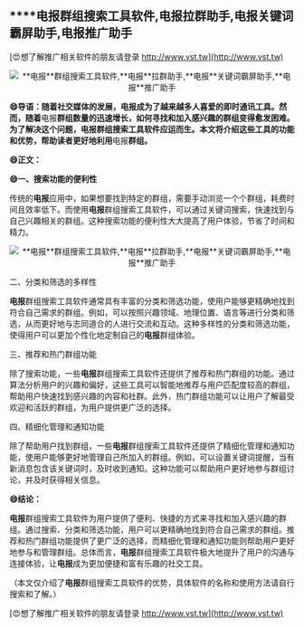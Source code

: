 ## ****电报**群组搜索工具软件,**电报**拉群助手,**电报**关键词霸屏助手,**电报**推广助手**

[😍想了解推广相关软件的朋友请登录 http://www.vst.tw](http://www.vst.tw)

 <center><img src="https://vst.tw/MP4/tuiguang/png/8.png" alt="**电报**群组搜索工具软件,**电报**拉群助手,**电报**关键词霸屏助手,**电报**推广助手"></center>

**😄导语：随着社交媒体的发展，**电报**成为了越来越多人喜爱的即时通讯工具。然而，随着**电报**群组数量的迅速增长，如何寻找和加入感兴趣的群组变得愈发困难。为了解决这个问题，**电报**群组搜索工具软件应运而生。本文将介绍这些工具的功能和优势，帮助读者更好地利用**电报**群组。**

**😄正文：**

**😄一、搜索功能的便利性**

传统的**电报**应用中，如果想要找到特定的群组，需要手动浏览一个个群组，耗费时间且效率低下。而使用**电报**群组搜索工具软件，可以通过关键词搜索，快速找到与自己兴趣相关的群组。这种搜索功能的便利性大大提高了用户体验，节省了时间和精力。

 <center><img src="https://vst.tw/MP4/tuiguang/png/3.png" alt="**电报**群组搜索工具软件,**电报**拉群助手,**电报**关键词霸屏助手,**电报**推广助手"></center>

二、分类和筛选的多样性

**电报**群组搜索工具软件通常具有丰富的分类和筛选功能，使用户能够更精确地找到符合自己需求的群组。例如，可以按照兴趣领域、地理位置、语言等进行分类和筛选，从而更好地与志同道合的人进行交流和互动。这种多样性的分类和筛选功能，使得用户可以更加个性化地定制自己的**电报**群组体验。

三、推荐和热门群组功能

除了搜索功能，一些**电报**群组搜索工具软件还提供了推荐和热门群组的功能。通过算法分析用户的兴趣和偏好，这些工具可以智能地推荐与用户匹配度较高的群组，帮助用户快速找到感兴趣的内容和社群。此外，热门群组功能可以让用户了解最受欢迎和活跃的群组，为用户提供更广泛的选择。

四、精细化管理和通知功能

除了帮助用户找到群组，一些**电报**群组搜索工具软件还提供了精细化管理和通知功能，使用户能够更好地管理自己所加入的群组。例如，可以设置关键词提醒，当有新消息包含该关键词时，及时收到通知。这种功能可以帮助用户更好地参与群组讨论，并及时获得相关信息。

**😄结论：**

**电报**群组搜索工具软件为用户提供了便利、快捷的方式来寻找和加入感兴趣的群组。通过搜索、分类和筛选功能，用户可以更精确地找到符合自己需求的群组。推荐和热门群组功能提供了更广泛的选择，而精细化管理和通知功能则帮助用户更好地参与和管理群组。总体而言，**电报**群组搜索工具软件极大地提升了用户的沟通与连接体验，让**电报**成为更加便捷和富有乐趣的社交工具。

（本文仅介绍了**电报**群组搜索工具软件的优势，具体软件的名称和使用方法请自行搜索和了解。）

[😍想了解推广相关软件的朋友请登录 http://www.vst.tw](http://www.vst.tw)



